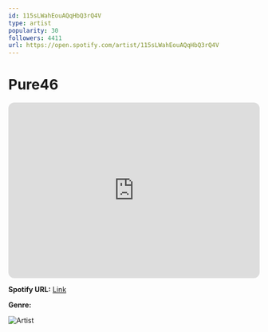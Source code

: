 ```yaml
---
id: 115sLWahEouAQqHbQ3rQ4V
type: artist
popularity: 30
followers: 4411
url: https://open.spotify.com/artist/115sLWahEouAQqHbQ3rQ4V
---
```

# Pure46

<iframe style="border-radius:12px" src="https://open.spotify.com/embed/artist/115sLWahEouAQqHbQ3rQ4V" width="100%" height="352" frameBorder="0" allowfullscreen="" allow="autoplay; clipboard-write; encrypted-media; fullscreen; picture-in-picture" loading="lazy"></iframe>

**Spotify URL:** [Link](https://open.spotify.com/artist/115sLWahEouAQqHbQ3rQ4V)

**Genre:** 

![Artist](https://i.scdn.co/image/ab6761610000e5eb5489a686143cb3a24f401be7)
